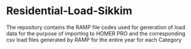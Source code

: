 # Residential-Load-Sikkim
The repository contains the RAMP file codes  used for generation of load data  for the purpose of importing to HOMER PRO  and the corresponding csv load files generated by RAMP for the entire year for each Category

